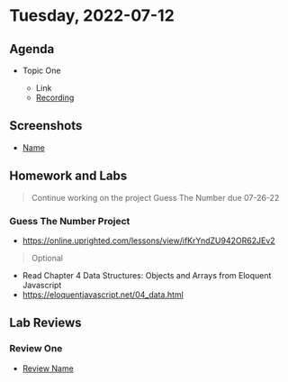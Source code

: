 # Tuesday, 2022-07-12

## Agenda

- Topic One

  - Link
  - [Recording](https://example.com)

## Screenshots

- [Name](./images/example.png)

## Homework and Labs
> Continue working on the project Guess The Number due 07-26-22

### Guess The Number Project
- <https://online.uprighted.com/lessons/view/ifKrYndZU942OR62JEv2>

> Optional
- Read Chapter 4 Data Structures: Objects and Arrays from Eloquent Javascript
- <https://eloquentjavascript.net/04_data.html>

## Lab Reviews

### Review One

- [Review Name](https://example.com/)
